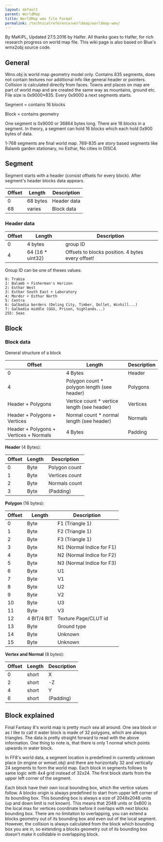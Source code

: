```yaml
---
layout: default
parent: WorldMap
title: WorldMap wmx file Format
permalink: /technicalreference/worldmap/worldmap-wmx/
---
```


By MaKiPL, Updated 27.5.2016 by Halfer. All thanks goes to Halfer, for rich research progress on world map file. This wiki page is also based on Blue's wmx2obj source code.

## General

Wmx.obj is world map geometry model only. Contains 835 segments, does not contain textures nor additional info like general header or pointers. Collision is calculated directly from faces. Towns and places on map are part of world map and are created the same way as mountains, ground etc. File size is 0x9000\*835. Every 0x9000 a next segments starts.

Segment = contains 16 blocks

Block = contains geometry

One segment is 0x9000 or 36864 bytes long. There are 16 blocks in a segment. In theory, a segment can hold 16 blocks which each hold 0x900 bytes of data.

1-768 segments are final world map. 769-835 are story based segments like Balamb garden stationary, no Esthar, No cities in DISC4.

## Segment

Segment starts with a header (consist offsets for every block). After segment's header blocks data appears.

  

| Offset | Length   | Description |
|--------|----------|-------------|
| 0      | 68 bytes | Header data |
| 68     | varies   | Block data  |

  

### Header data

| Offset | Length            | Description                                       |
|--------|-------------------|---------------------------------------------------|
| 0      | 4 bytes           | group ID                                          |
| 4      | 64 (16 \* uint32) | Offsets to blocks position. 4 bytes every offset! |

Group ID can be one of theses values:

`0: Trabia`  
`1: Balamb + Fisherman's Horizon`  
`2: Esthar West`  
`3: Esthar South East + Laboratory`  
`4: Mordor + Esthar North`  
`5: Centra`  
`6: Galbadia borders (Deling City, Timber, Dollet, Winhill...)`  
`7: Galbadia middle (GGU, Prison, highlands...)`  
`255: Seas`

## Block

### Block data

General structure of a block

| Offset                                 | Length                                       | Description |
|----------------------------------------|----------------------------------------------|-------------|
| 0                                      | 4 Bytes                                      | Header      |
| 4                                      | Polygon count \* polygon length (see header) | Polygons    |
| Header + Polygons                      | Vertice count \* vertice length (see header) | Vertices    |
| Header + Polygons + Vertices           | Normal count \* normal length (see header)   | Normals     |
| Header + Polygons + Vertices + Normals | 4 Bytes                                      | Padding     |

**Header** (4 Bytes):

| Offset | Length | Description    |
|--------|--------|----------------|
| 0      | Byte   | Polygon count  |
| 1      | Byte   | Vertices count |
| 2      | Byte   | Normals count  |
| 3      | Byte   | (Padding)      |

**Polygon** (16 bytes):

| Offset | Length      | Description               |
|--------|-------------|---------------------------|
| 0      | Byte        | F1 (Triangle 1)           |
| 1      | Byte        | F2 (Triangle 1)           |
| 2      | Byte        | F3 (Triangle 1)           |
| 3      | Byte        | N1 (Normal Indice for F1) |
| 4      | Byte        | N2 (Normal Indice for F2) |
| 5      | Byte        | N3 (Normal Indice for F3) |
| 6      | Byte        | U1                        |
| 7      | Byte        | V1                        |
| 8      | Byte        | U2                        |
| 9      | Byte        | V2                        |
| 10     | Byte        | U3                        |
| 11     | Byte        | V3                        |
| 12     | 4 BIT/4 BIT | Texture Page/CLUT id      |
| 13     | Byte        | Ground type               |
| 14     | Byte        | Unknown                   |
| 15     | Byte        | Unknown                   |

**Vertex and Normal** (8 bytes):

| Offset | Length | Description |
|--------|--------|-------------|
| 0      | short  | X           |
| 2      | short  | -Z          |
| 4      | short  | Y           |
| 6      | short  | (Padding)   |

## Block explained

Final Fantasy 8's world map is pretty much sea all around. One sea block or as I like to call it water block is made of 32 polygons, which are always triangles. The data is pretty straight forward to read with the above information. One thing to note is, that there is only 1 normal which points upwards in water block.

In FF8's world data, a segment location is predefined in currently unknown place (in engine or wmset.obj) and there are horizontally 32 and vertically 24 segments to form the world map. Each block in segments follows to same logic with 4x4 grid instead of 32x24. The first block starts from the upper left corner of the segment.

Each block have their own local bounding box, which the vertice values follow. A blocks origin is always predefined to start from upper left corner of its bounding box. This bounding box is always a size of 2048x2048 units (up and down limit is not known). This means that 2048 units or 0x800 is the local max for vertices coordinate before it overlaps with next blocks bounding box. There are no limitation to overlapping, you can extend a blocks geometry out of its bounding box and even out of the local segment. However, the collision is always calculated from the block which bounding box you are in, so extending a blocks geometry out of its bounding box doesn't make it collidable in overlapping block.
